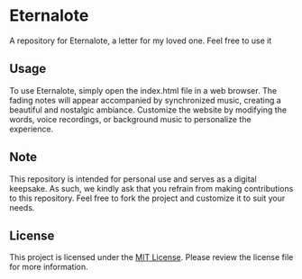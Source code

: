 # Eternalote

A repository for Eternalote, a letter for my loved one. Feel free to use it

## Usage

To use Eternalote, simply open the index.html file in a web browser. The fading notes will appear accompanied by synchronized music, creating a beautiful and nostalgic ambiance. Customize the website by modifying the words, voice recordings, or background music to personalize the experience.

## Note

This repository is intended for personal use and serves as a digital keepsake. As such, we kindly ask that you refrain from making contributions to this repository. Feel free to fork the project and customize it to suit your needs.

## License

This project is licensed under the [MIT License](LICENSE). Please review the license file for more information.


